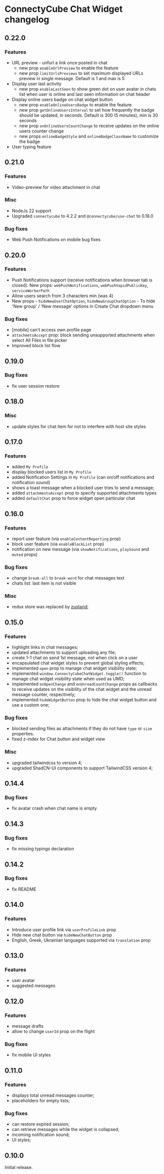 # ConnectyCube Chat Widget changelog

## 0.22.0

### Features

- URL preview - unfurl a link once posted in chat
  - new prop `enableUrlPreview` to enable the feature
  - new prop `limitUrlsPreviews` to set maximum displayed URLs preview in single message. Default is 1 and max is 5
- Display user last activity
  - new prop `enableLastSeen` to show green dot on user avatar in chats list when user is online and last seen information on chat header
- Display online users badge on chat widget button
  - new prop `enableOnlineUsersBadge` to enable the feature
  - new prop `getOnlineUsersInterval` to set how frequently the badge should be updated, in seconds. Default is 300 (5 minutes), min is 30 seconds
  - new prop `onOnlineUsersCountChange` to receive updates on the online users counter change
  - new props `onlineBadgeStyle` and `onlineBadgeClassName` to customize the badge
- User typing feature

## 0.21.0

### Features

- Video-preview for video attachment in chat

### Misc

- NodeJs 22 support
- Upgraded `connectycube` to 4.2.2 and `@connectycube/use-chat` to 0.18.0

### Bug fixes

- Web Push Notifications on mobile bug fixes

## 0.20.0

### Features

- Push Notifications support (receive notifications when browser tab is closed). New props: `webPushNotifications`, `webPushVapidPublicKey`, `serviceWorkerPath`
- Allow users search from 3 characters min (was 4)
- New props - `hideNewUserChatOption`, `hideNewGroupChatOption` - To hide 'New group' / 'New message' options in Create Chat dropdown menu

### Bug fixes

- [mobile] can't access own profile page
- `attachmetsAccept` prop: block sending unsupported attachments when select All Files in file picker
- Improved block list flow

## 0.19.0

### Bug fixes

- fix user session restore

## 0.18.0

### Misc

- update styles for chat item for not to interfere with host site styles

## 0.17.0

### Features

- added `My Profile`
- display blocked users list in `My Profile`
- added Notification Settings in `My Profile` (can on/off notifications and notification sound)
- shows a toast message when a blocked user tries to send a message;
- added `attachmentsAccept` prop to specify supported attachments types
- added `defaultChat` prop to force widget open particular chat

## 0.16.0

### Features

- report user feature (via `enableContentReporting` prop)
- block user feature (via `enableBlockList` prop)
- notification on new message (via `showNotifications`, `playSound` and `muted` props)

### Bug fixes

- change `break-all` to `break-word` for chat messages text
- chats list: last item is not visible

### Misc

- redux store was replaced by [zustand](https://github.com/pmndrs/zustand);

## 0.15.0

### Features

- highlight links in chat messages;
- updated attachments to support uploading any file;
- create 1-1 chat on send 1st message, not when click on a user
- encapsulated chat widget styles to prevent global styling effects;
- implemented `open` prop to manage chat widget visibility state;
- implemented `window.ConnectyCubeChatWidget.toggle()` function to manage chat widget visibility state when used as UMD;
- implemented `onOpenChange` and `onUnreadCountChange` props as callbacks to receive updates on the visibility of the chat widget and the unread message counter, respectively;
- implemented `hideWidgetButton` prop to hide the chat widget button and use a custom one;

### Bug fixes

- blocked sending files as attachments if they do not have `type` or `size` properties.
- fixed z-index for Chat button and widget view

### Misc

- upgraded tailwindcss to version 4;
- upgraded ShadCN-UI components to support TailwindCSS version 4;

## 0.14.4

### Bug fixes

- fix avatar crash when chat name is empty
  
## 0.14.3

### Bug fixes

- fix missing typings declaration

## 0.14.2

### Bug fixes

- fix README

## 0.14.0

### Features

- Introduce user profile link via `userProfileLink` prop
- Hide new chat button via `hideNewChatButton` prop
- English, Greek, Ukrainian languages supported via `translation` prop

## 0.13.0

### Features

- user avatar
- suggested messages

## 0.12.0

### Features

- message drafts
- allow to change `userId` prop on the flight

### Bug fixes

- fix mobile UI styles

## 0.11.0

### Features

- displays total unread messages counter;
- placeholders for empty lists;

### Bug fixes

- can restore expired session;
- can retrieve messages while the widget is collapsed;
- incoming notification sound;
- UI styles;

## 0.10.0

Initial release.
